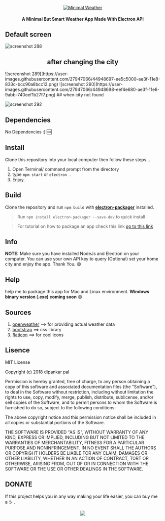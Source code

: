 <div align="center">
<p align="center"> <a href="https://github.com/deep5050/minimal-weather"><img src="https://i.imgur.com/IgEQqmi.png" title="Minimal Weather"/></a> </p>  
 
 <p align="center"> <h4 align="center">A Minimal But Smart Weather App Made With Electron API</h4></p>
</div>

## Default screen

![screenshot 288](https://user-images.githubusercontent.com/27947066/44948700-ef8d7d00-ae3f-11e8-98ee-76cca26d48c6.png)
<p align="center"><h2 align="center">after changing the city</h2></p>
![screenshot 289](https://user-images.githubusercontent.com/27947066/44948697-ee5c5000-ae3f-11e8-833c-bcc90a8bcc12.png)
![screenshot 290](https://user-images.githubusercontent.com/27947066/44948698-eef4e680-ae3f-11e8-9abb-740eef1b27f7.png)
## when city not found

![screenshot 292](https://user-images.githubusercontent.com/27947066/44951982-cc3eee00-ae90-11e8-9066-8206c9d3dd21.png)
## Dependencies

No Dependencies :) :cool:


## Install

  
Clone this repository into your local computer then follow these steps...
1. Open Terminal/ command prompt from the directory
2. type `npm start` or `electron .` 
3. Enjoy.


## Build
Clone the repository and run `npm build` with [**electron-packager**](https://github.com/electron-userland/electron-packager "electron-packager repo") installed.

> Run `npm install electron-packager --save-dev` to quick install

> For tutorial on how to package an app check this link [go to this link ](https://www.christianengvall.se/electron-packager-tutorial/)

## Info
**NOTE:** Make sure you have installed NodeJs and Electron on your computer.
You can use your own API key to query (Optional)
set your home city and enjoy the app.
Thank You. :smile:

## Help
help me to package this app for Mac and Linux environment.
**Windows binary version (.exe) coming soon** :smile:

## Sources
1. [openweather](https://openweathermap.org/ "openweather") ==> for providing actual weather data
2. [bootstrap](https://getbootstrap.com/ "bootstrap")       ==> css library
3. [flaticon](https://www.flaticon.com/ "flaticon")         ==> for cool icons

## Lisence
MIT License

Copyright (c) 2018 dipankar pal

Permission is hereby granted, free of charge, to any person obtaining a copy
of this software and associated documentation files (the "Software"), to deal
in the Software without restriction, including without limitation the rights
to use, copy, modify, merge, publish, distribute, sublicense, and/or sell
copies of the Software, and to permit persons to whom the Software is
furnished to do so, subject to the following conditions:

The above copyright notice and this permission notice shall be included in all
copies or substantial portions of the Software.

THE SOFTWARE IS PROVIDED "AS IS", WITHOUT WARRANTY OF ANY KIND, EXPRESS OR
IMPLIED, INCLUDING BUT NOT LIMITED TO THE WARRANTIES OF MERCHANTABILITY,
FITNESS FOR A PARTICULAR PURPOSE AND NONINFRINGEMENT. IN NO EVENT SHALL THE
AUTHORS OR COPYRIGHT HOLDERS BE LIABLE FOR ANY CLAIM, DAMAGES OR OTHER
LIABILITY, WHETHER IN AN ACTION OF CONTRACT, TORT OR OTHERWISE, ARISING FROM,
OUT OF OR IN CONNECTION WITH THE SOFTWARE OR THE USE OR OTHER DEALINGS IN THE
SOFTWARE.

## DONATE
If this project helps you in any way making your life easier, you can buy me a :coffee: .
<p align="center">  
  <a href="https://www.paypal.me/deep5050" alt="Paypal"><img src="https://www.paypalobjects.com/en_US/i/btn/btn_donateCC_LG.gif" /></a>
</p>
